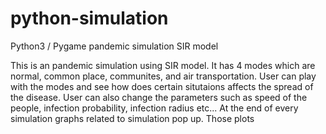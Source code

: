 # python-simulation
Python3 / Pygame pandemic simulation SIR model

This is an pandemic simulation using SIR model. It has 4 modes which are normal, common place, communites, and air transportation. User can play with the modes and see how does certain situtaions affects the spread of the disease. User can also change the parameters such as speed of the people, infection probability, infection radius etc... At the end of every simulation graphs related to simulation pop up. Those plots 
